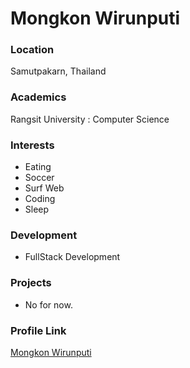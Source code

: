 # Mongkon Wirunputi

### Location

Samutpakarn, Thailand

### Academics

Rangsit University : Computer Science

### Interests

- Eating
- Soccer
- Surf Web
- Coding
- Sleep

### Development

- FullStack Development

### Projects

- No for now.

### Profile Link

[Mongkon Wirunputi](https://github.com/mongkonwirunputi)